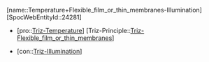 ﻿---
type: TrizContradiction
aliases:
- Temperature+Flexible_film_or_thin_membranes-Illumination
license: CC BY-SA 4.0
copyright: https://github.com/SpocWeb
IsDeleted: false
IsReadOnly: false
Confidential: public
tags: 
- Triz/Contradiction
---
[name::Temperature+Flexible_film_or_thin_membranes-Illumination]
[SpocWebEntityId::24281]
+ [pro::[Triz-Temperature](tech/Triz/Parameter/Triz-Temperature.md)]
[Triz-Principle::[Triz-Flexible_film_or_thin_membranes](tech/Triz/Principle/Triz-Flexible_film_or_thin_membranes.md)]
- [con::[Triz-Illumination](tech/Triz/Parameter/Triz-Illumination.md)]

